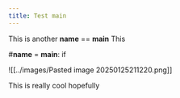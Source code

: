 ```yaml
---
title: Test main
---
```

This is another __name__ == __main__
This

#__name__ = __main__:
if 

![[../images/Pasted image 20250125211220.png]]

This is really cool hopefully
